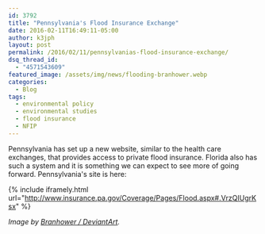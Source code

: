 ```yaml
---
id: 3792
title: "Pennsylvania's Flood Insurance Exchange"
date: 2016-02-11T16:49:11-05:00
author: k3jph
layout: post
permalink: /2016/02/11/pennsylvanias-flood-insurance-exchange/
dsq_thread_id:
  - "4571543609"
featured_image: /assets/img/news/flooding-branhower.webp
categories:
  - Blog
tags:
  - environmental policy
  - environmental studies
  - flood insurance
  - NFIP
---
```

Pennsylvania has set up a new website, similar to the health care exchanges, that provides access to private flood insurance.  Florida also has such a system and it is something we can expect to see more of going forward.  Pennsylvania's site is here:

{% include iframely.html url="http://www.insurance.pa.gov/Coverage/Pages/Flood.aspx#.VrzQIUgrKsx" %}

_Image by [Branhower / DeviantArt](http://branhower.deviantart.com/art/Flood-Insurance-Anybody-82463448)._
